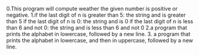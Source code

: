 0.This program will compute weather the given number is positive or negative.
1.if the last digit of n is greater than 5: the string and is greater than 5
if the last digit of n is 0: the string and is 0
if the last digit of n is less than 6 and not 0: the string and is less than 6 and not 0
2.a program that prints the alphabet in lowercase, followed by a new line.
3. a program that prints the alphabet in lowercase, and then in uppercase, followed by a new line.